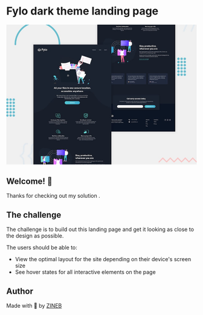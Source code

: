 # Fylo dark theme landing page

![Design preview for the Fylo dark theme landing page challenge](/design/desktop-preview.jpg)

## Welcome! 👋

Thanks for checking out my solution .

## The challenge

The challenge is to build out this landing page and get it looking as close to the design as possible.

The users should be able to:

- View the optimal layout for the site depending on their device's screen size
- See hover states for all interactive elements on the page

## Author

Made with 💖 by [ZINEB](https://zineb-bou.github.io/)
